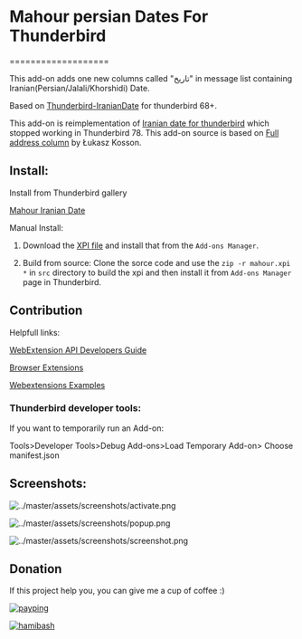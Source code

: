 # Mahour persian Dates For Thunderbird
===================

This add-on adds one new columns called "تاریخ" in message list containing
Iranian(Persian/Jalali/Khorshidi) Date.

Based on [Thunderbird-IranianDate](https://github.com/pouriap/Thunderbird-IranianDate) for thunderbird 68+.

This add-on is reimplementation of [Iranian date for thunderbird](https://addons.thunderbird.net/en-US/thunderbird/addon/iranian-date-for-thunderbird/?src=ss) which stopped working 
in Thunderbird 78. This add-on source is based on [Full address column](https://addons.thunderbird.net/en-US/thunderbird/addon/full-address-column/?src=ss) by Łukasz Kosson.

## Install:

Install from Thunderbird gallery

[Mahour Iranian Date](https://addons.thunderbird.net/en-us/thunderbird/addon/mahour-iranian-date/)

Manual Install:

1. Download the [XPI file](https://github.com/mhdzli/mahour/releases/download/V1.1.2/mahour_1.1.2-tb.xpi) and install that from the `Add-ons Manager`.

1. Build from source: Clone the sorce code and use the `zip -r mahour.xpi *` in `src` directory to build the xpi and then install it from `Add-ons Manager` page in Thunderbird.


## Contribution

Helpfull links:

[WebExtension API Developers Guide](https://firefox-source-docs.mozilla.org/toolkit/components/extensions/webextensions/index.html)

[Browser Extensions](https://developer.mozilla.org/en-US/docs/Mozilla/Add-ons/WebExtensions)

[Webextensions Examples](https://github.com/mdn/webextensions-examples)

### Thunderbird developer tools:

If you want to temporarily run an Add-on:

Tools>Developer Tools>Debug Add-ons>Load Temporary Add-on><PATH TO LOCAL SOURCE FILES> Choose manifest.json
  
## Screenshots:

![../master/assets/screenshots/activate.png](../master/assets/screenshots/activate.png)

![../master/assets/screenshots/popup.png](../master/assets/screenshots/popup.png)

![../master/assets/screenshots/screenshot.png](../master/assets/screenshots/screenshot.png)

## Donation

If this project help you, you can give me a cup of coffee :) 

[![payping](../master/assets/payping.gif)](https://www.payping.ir/@mzeinali)


[![hamibash](../master/assets/hamibash.png)](https://www.hamibash.com/mzeinali)
